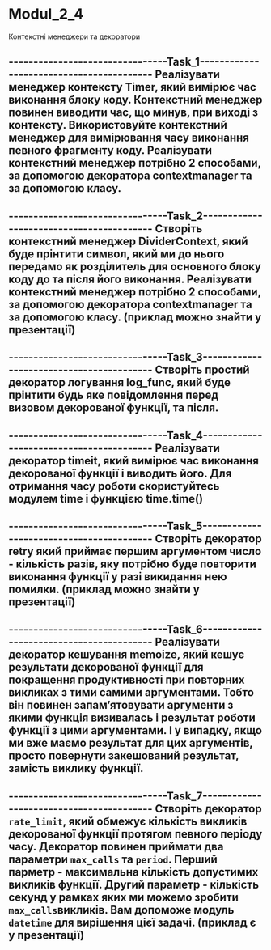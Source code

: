 # Modul_2_4
Контекстні менеджери та декоратори

--------------------------------Task_1-----------------------------------------
Реалізувати менеджер контексту Timer, який вимірює час виконання блоку коду. 
Контекстний менеджер повинен виводити час, що минув, при виході з контексту. 
Використовуйте контекстний менеджер для вимірювання часу виконання певного 
фрагменту коду. Реалізувати контекстний менеджер потрібно 2 способами, за 
допомогою декоратора contextmanager та за допомогою класу.
-------------------------------------------------------------------------------

--------------------------------Task_2-----------------------------------------
Створіть контекстний менеджер DividerContext, який буде прінтити символ, який 
ми до нього передамо як розділитель для основного блоку коду до та після його
виконання. Реалізувати контекстний менеджер потрібно 2 способами, за допомогою 
декоратора contextmanager та за допомогою класу.
(приклад можно знайти у презентації)
-------------------------------------------------------------------------------

--------------------------------Task_3-----------------------------------------
Створіть простий декоратор логування log_func, який буде прінтити будь яке 
повідомлення перед визовом декорованої функції, та після.
-------------------------------------------------------------------------------

--------------------------------Task_4-----------------------------------------
Реалізувати декоратор timeit, який вимірює час виконання декорованої функції 
і виводить його. Для отримання часу роботи скористуйтесь модулем time і
функцією time.time()
-------------------------------------------------------------------------------

--------------------------------Task_5-----------------------------------------
Створіть декоратор retry який приймає першим аргументом число - кількість 
разів, яку потрібно буде повторити виконання функції у разі викидання нею
помилки. (приклад можно знайти у презентації)
-------------------------------------------------------------------------------

--------------------------------Task_6-----------------------------------------
Реалізувати декоратор кешування memoize, який кешує результати декорованої
функції для покращення продуктивності при повторних викликах з тими самими 
аргументами. Тобто він повинен запамʼятовувати аргументи з якими функція 
визивалась і результат роботи функції з цими аргументами. І у випадку, якщо ми
вже маємо результат для цих аргументів, просто повернути закешований результат, 
замість виклику функції.
-------------------------------------------------------------------------------

--------------------------------Task_7-----------------------------------------
Створіть декоратор **`rate_limit`**, який обмежує кількість викликів декорованої 
функції протягом певного періоду часу. Декоратор повинен приймати два параметри 
`max_calls` та `period`. Перший парметр - максимальна кількість допустимих 
викликів функції. Другий параметр - кількість секунд у рамках яких ми можемо 
зробити `max_calls`викликів. Вам допоможе модуль `datetime` для вирішення цієї 
задачі.
(приклад є у презентації)
-------------------------------------------------------------------------------
